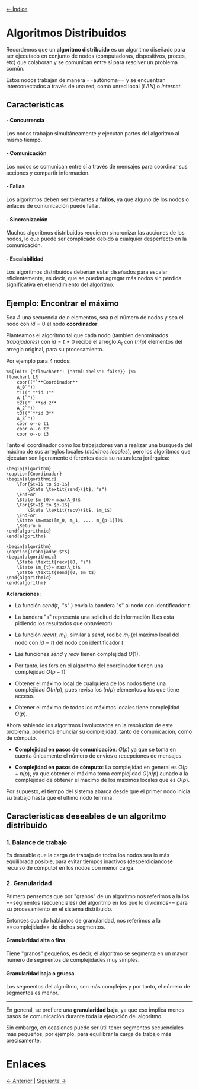 [<- Índice](ComputacionDistrubuida.md)

# Algoritmos Distribuidos

Recordemos que un **algoritmo distribuido** es un algoritmo diseñado para ser ejecutado en conjunto de nodos (computadoras, dispositivos, proces, etc) que colaboran y se comunican entre sí para resolver un problema común.

Estos nodos trabajan de manera ==autónoma== y se encuentran interconectados a través de una red, como unred local (*LAN*) o *Internet*.

## Características

#### - Concurrencia
Los nodos trabajan simultáneamente y ejecutan partes del algoritmo al mismo tiempo.

#### - Comunicación
Los nodos se comunican entre sí a través de mensajes para coordinar sus acciones y compartir información.

#### - Fallas
Los algoritmos deben ser tolerantes a **fallos**, ya que alguno de los nodos o enlaces de comunicación puede fallar.

#### - Sincronización
Muchos algoritmos distribuidos requieren sincronizar las acciones de los nodos, lo que puede ser complicado debido a cualquier desperfecto en la comunicación.

#### - Escalabilidad
Los algoritmos distribuidos deberían estar diseñados para escalar eficientemente, es decir, que se puedan agregar más nodos sin pérdida significativa en el rendimiento del algoritmo.

## Ejemplo: Encontrar el máximo

Sea $A$ una secuencia de $n$ elementos, sea $p$ el número de nodos y sea el nodo con $id=0$ el nodo **coordinador**.

Planteamos el algoritmo tal que cada nodo (tambien denominados *trabajadores*) con $id=t \neq 0$ recibe el arreglo $A_t$ con $(n/p)$ elementos del arreglo original, para su procesamiento.

Por ejemplo para 4 nodos:

```mermaid
%%{init: {"flowchart": {"htmlLabels": false}} }%%
flowchart LR
	coor(("`**Coordinador**
	A_0`"))
	t1(("`**id 1**
	A_1`"))
	t2(("` **id 2**
	A_2`"))
	t3(("`**id 3**
	A_3`"))
	coor o--o t1
	coor o--o t2
	coor o--o t3
```

Tanto el coordinador como los trabajadores van a realizar una busqueda del máximo de sus arreglos locales (*máximos locales*), pero los algoritmos que ejecutan son ligeramente diferentes dada su naturaleza jerárquica:

```pseudo
\begin{algorithm}
\caption{Coordinador}
\begin{algorithmic}
	\For{$t=1$ to $p-1$}
		\State \textit{send}($t$, "s")
    \EndFor
	\State $m_{0}= max(A_0)$
	\For{$t=1$ to $p-1$}
		\State \textit{recv}($t$, $m_t$)
    \EndFor
	\State $m=max([m_0, m_1, ..., m_{p-1}])$
	\Return m
\end{algorithmic}
\end{algorithm}
```

```pseudo
\begin{algorithm}
\caption{Trabajador $t$}
\begin{algorithmic}
	\State \textit{recv}(0, "s")
	\State $m_{t}= max(A_t)$
	\State \textit{send}(0, $m_t$)
\end{algorithmic}
\end{algorithm}
```

**Aclaraciones**:
- La función $send(t, \;$ "s" $)$ envia la bandera "s" al nodo con identificador $t$.
- La bandera "s" representa una solicitud de información (Les esta pidiendo los resultados que obtuvieron)
- La función $recv(t, \; m_t)$, similar a $send$, recibe $m_t$ (el máximo local del nodo con $id=t$) del nodo con identificador $t$.

- Las funciones $send$ y $recv$ tienen complejidad $O(1)$.
- Por tanto, los fors en el algoritmo del coordinador tienen una complejidad $O(p-1)$
- Obtener el máximo local de cualquiera de los nodos tiene una complejidad $O(n/p)$, pues revisa los $(n/p)$ elementos a los que tiene acceso.
- Obtener el máximo de todos los máximos locales tiene complejidad $O(p)$.

Ahora sabiendo los algoritmos involucrados en la resolución de este problema, podemos enunciar su complejidad, tanto de comunicación, como de cómputo.

- **Complejidad en pasos de comunicación**: $O(p)$ ya que se toma en cuenta únicamente el número de envios o recepciones de mensajes.

- **Complejidad en pasos de cómputo**: La complejidad en general es $O(p+n/p)$, ya que obtener el máximo toma complejidad $O(n/p)$ aunado a la complejidad de obtener el máximo de los máximos locales que es $O(p)$.

Por supuesto, el tiempo del sistema abarca desde que el primer nodo inicia su trabajo hasta que el último nodo termina.

## Características deseables de un algoritmo distribuido

### 1. Balance de trabajo

Es deseable que la carga de trabajo de todos los nodos sea lo más equilibrada posible, para evitar tiempos inactivos (desperdiciandose recurso de cómputo) en los nodos con menor carga.

### 2. Granularidad

Primero pensemos que por "granos" de un algoritmo nos referimos a la los ==segmentos (secuenciales) del algoritmo en los que lo dividimos== para su procesamiento en el sistema distribuido.

Entonces cuando hablamos de granularidad, nos referimos a la ==complejidad== de dichos segmentos.

#### Granularidad alta o fina
Tiene "granos" pequeños, es decir, el algoritmo se segmenta en un mayor número de segmentos de complejidades muy simples.

#### Granularidad baja o gruesa
Los segmentos del algoritmo, son más complejos y por tanto, el número de segmentos es menor.

---

En general, se prefiere una **granularidad baja**, ya que eso implica menos pasos de comunicación durante toda la ejecución del algoritmo.

Sin embargo, en ocasiones puede ser útil tener segmentos secuenciales más pequeños, por ejemplo, para equilibrar la carga de trabajo más precisamente.

# Enlaces

[<- Anterior](CPNotasIntro.md) | [Siguiente ->](CP_MetricasDesempeno.md)